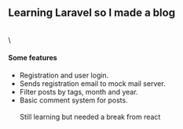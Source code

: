 ## Learning Laravel so I made a blog
\
\
#### Some features
- Registration and user login.
- Sends registration email to mock mail server.
- Filter posts by tags, month and year.
- Basic comment system for posts.
\
\
Still learning but needed a break from react
